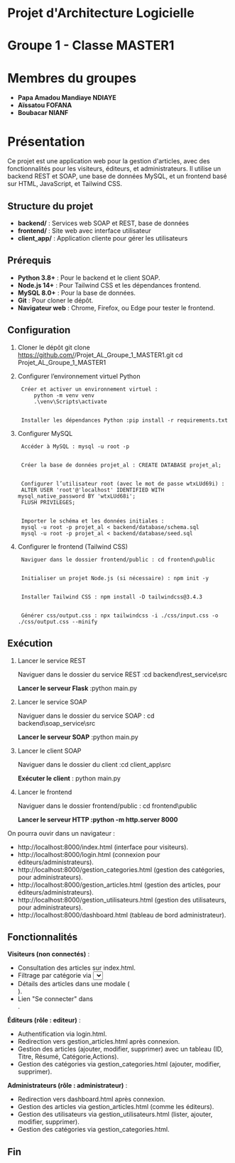 # Projet d'Architecture Logicielle
# Groupe 1 - Classe MASTER1
# Membres du groupes
- **Papa Amadou Mandiaye NDIAYE**
- **Aïssatou FOFANA**
- **Boubacar NIANF**
# Présentation
Ce projet est une application web pour la gestion d'articles, avec des fonctionnalités pour les visiteurs, éditeurs, et administrateurs. Il utilise un backend REST et SOAP, une base de données MySQL, et un frontend basé sur HTML, JavaScript, et Tailwind CSS.

## Structure du projet
- **backend/** : Services web SOAP et REST, base de données
- **frontend/** : Site web avec interface utilisateur
- **client_app/** : Application cliente pour gérer les utilisateurs


## Prérequis
- **Python 3.8+** : Pour le backend et le client SOAP.
- **Node.js 14+** : Pour Tailwind CSS et les dépendances frontend.
- **MySQL 8.0+** : Pour la base de données.
- **Git** : Pour cloner le dépôt.
- **Navigateur web** : Chrome, Firefox, ou Edge pour tester le frontend.

## Configuration
1. Cloner le dépôt
        git clone https://github.com/<ton-utilisateur>/Projet_AL_Groupe_1_MASTER1.git
        cd Projet_AL_Groupe_1_MASTER1

2. Configurer l’environnement virtuel Python

        Créer et activer un environnement virtuel :
            python -m venv venv
            .\venv\Scripts\activate


        Installer les dépendances Python :pip install -r requirements.txt


3. Configurer MySQL

        Accéder à MySQL : mysql -u root -p


        Créer la base de données projet_al : CREATE DATABASE projet_al;


        Configurer l’utilisateur root (avec le mot de passe wtxLUd69i) :
        ALTER USER 'root'@'localhost' IDENTIFIED WITH mysql_native_password BY 'wtxLUd68i';
        FLUSH PRIVILEGES;


        Importer le schéma et les données initiales :
        mysql -u root -p projet_al < backend/database/schema.sql
        mysql -u root -p projet_al < backend/database/seed.sql


4. Configurer le frontend (Tailwind CSS)

        Naviguer dans le dossier frontend/public : cd frontend\public


        Initialiser un projet Node.js (si nécessaire) : npm init -y


        Installer Tailwind CSS : npm install -D tailwindcss@3.4.3


        Générer css/output.css : npx tailwindcss -i ./css/input.css -o ./css/output.css --minify



## Exécution
1. Lancer le service REST

    Naviguer dans le dossier du service REST :cd backend\rest_service\src

    **Lancer le serveur Flask** :python main.py


2. Lancer le service SOAP

    Naviguer dans le dossier du service SOAP : cd backend\soap_service\src

    **Lancer le serveur SOAP** :python main.py


3. Lancer le client SOAP

    Naviguer dans le dossier du client :cd client_app\src

    **Exécuter le client** : python main.py



4. Lancer le frontend

    Naviguer dans le dossier frontend/public : cd frontend\public

    **Lancer le serveur HTTP :python -m http.server 8000**


On pourra ouvir dans un navigateur :
- http://localhost:8000/index.html (interface pour visiteurs).
- http://localhost:8000/login.html (connexion pour éditeurs/administrateurs).
- http://localhost:8000/gestion_categories.html (gestion des catégories, pour administrateurs).
- http://localhost:8000/gestion_articles.html (gestion des articles, pour éditeurs/administrateurs).
- http://localhost:8000/gestion_utilisateurs.html (gestion des utilisateurs, pour administrateurs).
- http://localhost:8000/dashboard.html (tableau de bord administrateur).



## Fonctionnalités

**Visiteurs (non connectés)** :
- Consultation des articles sur index.html.
- Filtrage par catégorie via <select id="category">.
- Détails des articles dans une modale (<div id="articleModal">).
- Lien "Se connecter" dans <div id="authStatus">.


**Éditeurs (rôle : editeur)** :
- Authentification via login.html.
- Redirection vers gestion_articles.html après connexion.
- Gestion des articles (ajouter, modifier, supprimer) avec un tableau (ID, Titre, Résumé, Catégorie,Actions).
- Gestion des catégories via gestion_categories.html (ajouter, modifier, supprimer).


**Administrateurs (rôle : administrateur)** :
- Redirection vers dashboard.html après connexion.
- Gestion des articles via gestion_articles.html (comme les éditeurs).
- Gestion des utilisateurs via gestion_utilisateurs.html (lister, ajouter, modifier, supprimer).
- Gestion des catégories via gestion_categories.html.


## Fin 
